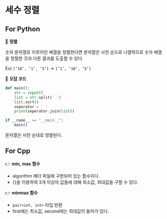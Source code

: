 # 세수 정렬

## For Python

📌 **정렬**

숫자 문자열로 이루어진 배열을 정렬한다면 문자열은 사전 순으로 나열하므로 숫자 배열을 정렬한 것과 다른 결과를 도출할 수 있다.

Ex) `[’10’, ‘1’, ‘5’]` → `[’1’, ‘10’, ‘5’]`

🤯 **오답 코드**

```python
def main():
    str = input()
    list = str.split(' ') 
    list.sort()
    seperator = ' '
    print(seperator.join(list))

if __name__ == "__main__":
    main()
```

문자열은 사전 순대로 정렬된다.

## For Cpp

👉 **min, max 함수**
- algorithm 헤더 파일에 구현되어 있는 함수이다.
- {}을 이용하여 3개 이상의 값들에 대해 최소값, 최대값을 구할 수 있다.

👉 **minmax 함수**
- `pair<int, int>` 타입 반환
- first에는 최소값, second에는 최대값이 들어가 있다.
